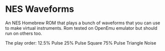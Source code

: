 # NES Waveforms
An NES Homebrew ROM that plays a bunch of waveforms that you can use to make virtual instruments. Rom tested on OpenEmu emulator but should run on others too.

The play order:
12.5% Pulse
25% Pulse
Square
75% Pulse
Triangle
Noise
